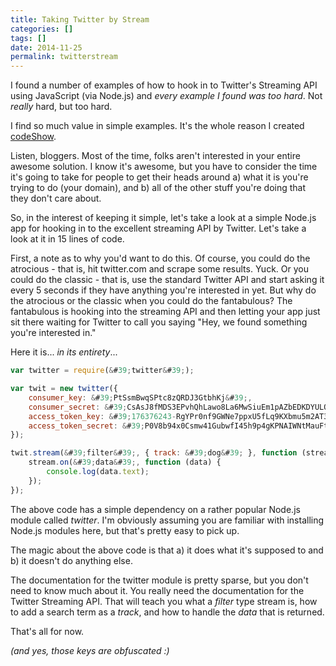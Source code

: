 ```yaml
---
title: Taking Twitter by Stream
categories: []
tags: []
date: 2014-11-25
permalink: twitterstream
---
```


I found a number of examples of how to hook in to Twitter&#39;s Streaming API using JavaScript (via Node.js) and _every example I found was too hard_. Not _really_ hard, but too hard.

I find so much value in simple examples. It&#39;s the whole reason I created [codeShow](http://github.com/codefoster/codeshow).

Listen, bloggers. Most of the time, folks aren&#39;t interested in your entire awesome solution. I know it&#39;s awesome, but you have to consider the time it&#39;s going to take for people to get their heads around a) what it is you&#39;re trying to do (your domain), and b) all of the other stuff you&#39;re doing that they don&#39;t care about.

So, in the interest of keeping it simple, let&#39;s take a look at a simple Node.js app for hooking in to the excellent streaming API by Twitter. Let&#39;s take a look at it in 15 lines of code.

First, a note as to why you&#39;d want to do this. Of course, you could do the atrocious - that is, hit twitter.com and scrape some results. Yuck. Or you could do the classic - that is, use the standard Twitter API and start asking it every 5 seconds if they have anything you&#39;re interested in yet. But why do the atrocious or the classic when you could do the fantabulous? The fantabulous is hooking into the streaming API and then letting your app just sit there waiting for Twitter to call you saying "Hey, we found something you&#39;re interested in."

Here it is... _in its entirety_...

``` js
var twitter = require(&#39;twitter&#39;);

var twit = new twitter({
    consumer_key: &#39;PtSsmBwqSPtc8zQRDJ3GtbhKj&#39;,
    consumer_secret: &#39;CsAsJ8fMDS3EPvhQhLawo8La6MwSiuEm1pAZbEDKDYULQFO513&#39;,
    access_token_key: &#39;176376243-RgYPr0nf9GWNe7ppxU5fLq9KXbmu5m2AT3qB0Box&#39;,
    access_token_secret: &#39;P0V8b94x0Csmw41GubwfI45h9p4gKPNAIWNtMauFtz8vT&#39;
});

twit.stream(&#39;filter&#39;, { track: &#39;dog&#39; }, function (stream) {
    stream.on(&#39;data&#39;, function (data) {
        console.log(data.text);
    });
});
```

The above code has a simple dependency on a rather popular Node.js module called _twitter_. I&#39;m obviously assuming you are familiar with installing Node.js modules here, but that&#39;s pretty easy to pick up.

The magic about the above code is that a) it does what it&#39;s supposed to and b) it doesn&#39;t do anything else.

The documentation for the twitter module is pretty sparse, but you don&#39;t need to know much about it. You really need the documentation for the Twitter Streaming API. That will teach you what a _filter_ type stream is, how to add a search term as a _track_, and how to handle the _data_ that is returned.

That&#39;s all for now.

_(and yes, those keys are obfuscated :)_